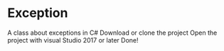 # Exception
A class about exceptions in C#
Download or clone the project
Open the project with visual Studio 2017 or later
Done!
